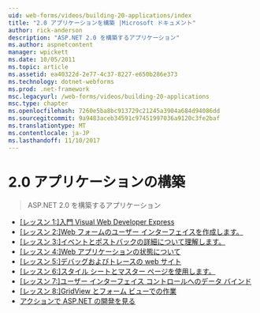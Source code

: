 ```yaml
---
uid: web-forms/videos/building-20-applications/index
title: "2.0 アプリケーションを構築 |Microsoft ドキュメント"
author: rick-anderson
description: "ASP.NET 2.0 を構築するアプリケーション"
ms.author: aspnetcontent
manager: wpickett
ms.date: 10/05/2011
ms.topic: article
ms.assetid: ea40322d-2e77-4c37-8227-e650b286e373
ms.technology: dotnet-webforms
ms.prod: .net-framework
msc.legacyurl: /web-forms/videos/building-20-applications
msc.type: chapter
ms.openlocfilehash: 7260e5ba8bc913729c21245a3904a684d94086dd
ms.sourcegitcommit: 9a9483aceb34591c97451997036a9120c3fe2baf
ms.translationtype: MT
ms.contentlocale: ja-JP
ms.lasthandoff: 11/10/2017
---
```

<a name="building-20-applications"></a>2.0 アプリケーションの構築
====================
> ASP.NET 2.0 を構築するアプリケーション


- [[レッスン 1:]入門 Visual Web Developer Express](lesson-1-getting-started-with-visual-web-developer-express.md)
- [[レッスン 2:]Web フォームのユーザー インターフェイスを作成します。](lesson-2-creating-a-web-forms-user-interface.md)
- [[レッスン 3:]イベントとポストバックの詳細について理解します。](lesson-3-understanding-more-about-events-and-postback.md)
- [[レッスン 4:]Web アプリケーションの状態について](lesson-4-understanding-web-application-state.md)
- [[レッスン 5:]デバッグおよびトレースの web サイト](lesson-5-debugging-and-tracing-your-website.md)
- [[レッスン 6:]スタイル シートとマスター ページを使用します。](lesson-6-working-with-stylesheets-and-master-pages.md)
- [[レッスン 7:]ユーザー インターフェイス コントロールへのデータ バインド](lesson-7-databinding-to-user-interface-controls.md)
- [[レッスン 8:]GridView とフォーム ビューでの作業](lesson-8-working-with-the-gridview-and-formview.md)
- [アクションで ASP.NET の開発を見る](watch-aspnet-development-in-action.md)
